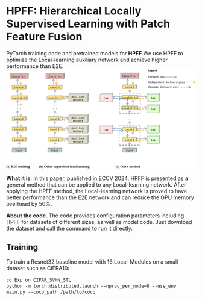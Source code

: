 **HPFF**: Hierarchical Locally Supervised Learning with Patch Feature Fusion
========
PyTorch training code and pretrained models for **HPFF**.We use HPFF to optimize the Local-learning auxiliary network and achieve higher performance than E2E.
![HPFF](.github/HPFF.png)

**What it is**. In this paper, published in ECCV 2024, HPFF is presented as a general method that can be applied to any Local-learning network. After applying the HPFF method, the Local-learning network is proved to have better performance than the E2E network and can reduce the GPU memory overhead by 50%.

**About the code**. The code provides configuration parameters including HPFF for datasets of different sizes, as well as model code. Just download the dataset and call the command to run it directly.

## Training
To train a Resnet32 baseline model with 16 Local-Modules on a small dataset such as CIFRA10:
```
cd Exp on CIFAR_SVHN_STL
python -m torch.distributed.launch --nproc_per_node=8 --use_env main.py --coco_path /path/to/coco 
```
